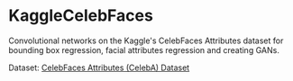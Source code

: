 # KaggleCelebFaces
Convolutional networks on the Kaggle's CelebFaces Attributes dataset for bounding box regression, facial attributes regression and creating GANs.

Dataset: [CelebFaces Attributes (CelebA) Dataset](https://www.kaggle.com/jessicali9530/celeba-dataset)